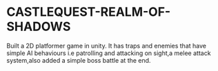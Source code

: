 # CASTLEQUEST-REALM-OF-SHADOWS
Built a 2D platformer game in unity. It has traps and enemies that have simple AI behaviours i.e patrolling and attacking on sight,a melee attack system,also added a simple boss battle at the end.
